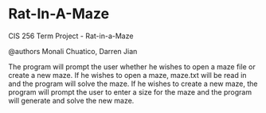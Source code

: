 # Rat-In-A-Maze
CIS 256 Term Project - Rat-in-a-Maze

@authors Monali Chuatico, Darren Jian

The program will prompt the user whether he wishes to open a maze file or create a new maze.
If he wishes to open a maze, maze.txt will be read in and the program will solve the maze.
If he wishes to create a new maze, the program will prompt the user to enter a size for the maze and the program will generate and solve the new maze.

